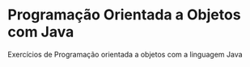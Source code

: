 # Programação Orientada a Objetos com Java
 Exercícios de Programação orientada a objetos com a linguagem Java

